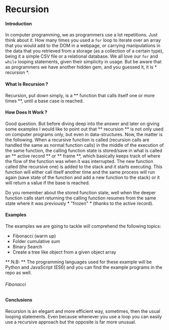 # **Recursion**

#### Introduction
In computer programming, we as programmers use a lot repetitions. Just think about it. How many times you used a `for` loop to iterate over an array that you would add to the DOM in a webpage, or carrying manipulations in the data that you retrieved from a storage (as a collection of a certain type), being it a simple CSV file or a relational database. We all love our `for` and `while` looping statements, given their simplicity in usage. But be aware that as programmers we have another hidden gem, and you guessed it, it is * recursion *.

#### What Is Recursion ?
Recursion, put down simply, is a ** function that calls itself one or more times **, until a base case is reached.

#### How Does It Work ?
Good question. But before diving deep into the answer and later on giving some examples I would like to point out that ** recursion ** is not only used on computer programs only, but even in data-structures. Now, the matter is the following. When a recursive function is called (recursion calls are handled the same as normal function calls) in the middle of the execution of the same function, the calling function state is stored/save in what is called an ** active record ** or ** frame **, which basically keeps track of where the flow of the function was when it was interrupted. The new function called (the recursive one) is added to the stack and it starts executing. This function will either call itself another time and the same process will run again (save state of the function and add a new function to the stack) or it will return a value if the base is reached.

Do you remember about the stored function state, well when the deeper function calls start returning the calling function resumes from the same state where it was previously * "frozen" * (thanks to the active record).

#### Examples
The examples we are going to tackle will comprehend the following topics:

* Fibonacci (warm up)
* Folder cumulative sum
* Binary Search
* Create a tree like object from a given object array

** N.B: ** The programming languages used for these example will be Python and JavaScript (ES6) and you can find the example programs in the repo as well.

###### Fibonacci

#### Conclusions
Recursion is an elegant and more efficient way, sometimes, then the usual looping statements. Even because whenever you use a loop you can easily use a recursive approach but the opposite is far more unusual.
